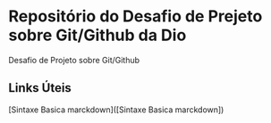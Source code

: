 # Repositório do Desafio de Prejeto sobre Git/Github da Dio
Desafio de Projeto sobre Git/Github

## Links Úteis
[Sintaxe Basica marckdown]([Sintaxe Basica marckdown])
